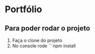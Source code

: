 # Portfólio

## Para poder rodar o projeto

1. Faça o clone do projeto
2. No console rode ```npm install

